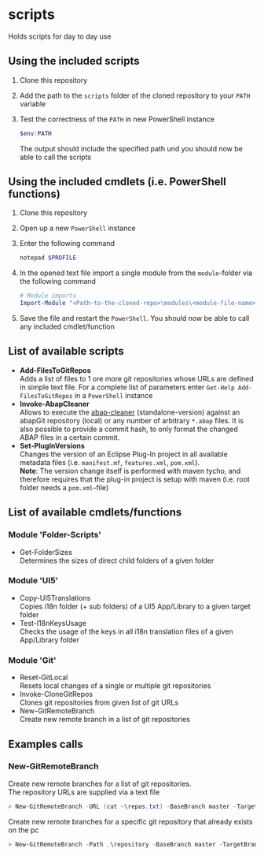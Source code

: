 # scripts

Holds scripts for day to day use

## Using the included scripts

1) Clone this repository  
2) Add the path to the `scripts` folder of the cloned repository to your `PATH` variable  
3) Test the correctness of the `PATH` in new PowerShell instance  

   ```powershell
   $env:PATH
   ```

   The output should include the specified path und you should now be able to call the scripts

## Using the included cmdlets (i.e. PowerShell functions)

1) Clone this repository
2) Open up a new `PowerShell` instance
3) Enter the following command

   ```powershell
   notepad $PROFILE
   ```

4) In the opened text file import a single module from the `module`-folder via the following command

   ```powershell
   # Module imports
   Import-Module "<Path-to-the-cloned-repo>\modules\<module-file-name>.psm1"
   ```

5) Save the file and restart the `PowerShell`. You should now be able to call any included cmdlet/function

## List of available scripts

- **Add-FilesToGitRepos**  
  Adds a list of files to 1 ore more git repositories whose URLs are defined in simple text file. For a complete list of parameters enter `Get-Help Add-FilesToGitRepos` in a `PowerShell` instance
- **Invoke-AbapCleaner**  
  Allows to execute the [abap-cleaner](https://github.com/SAP/abap-cleaner) (standalone-version) against an abapGit repository (local) or any number of arbitrary `*.abap` files. It is also possible to provide a commit hash, to only format the changed ABAP files in a certain commit.
- **Set-PlugInVersions**  
  Changes the version of an Eclipse Plug-In project in all available metadata files (i.e. `manifest.mf`, `features.xml`, `pom.xml`).  
  **Note**: The version change itself is performed with maven tycho, and therefore requires that the plug-in project is setup with maven (i.e. root folder needs a `pom.xml`-file)

## List of available cmdlets/functions

### Module 'Folder-Scripts'

- Get-FolderSizes  
  Determines the sizes of direct child folders of a given folder

### Module 'UI5'  

- Copy-UI5Translations  
  Copies i18n folder (+ sub folders) of a UI5 App/Library to a given target folder
- Test-I18nKeysUsage  
  Checks the usage of the keys in all i18n translation files of a given App/Library folder  

### Module 'Git'

- Reset-GitLocal  
  Resets local changes of a single or multiple git repositories
- Invoke-CloneGitRepos  
  Clones git repositories from given list of git URLs  
- New-GitRemoteBranch  
  Create new remote branch in a list of git repositories

## Examples calls

### New-GitRemoteBranch

Create new remote branches for a list of git repositories.  
The repository URLs are supplied via a text file

```powershell
> New-GitRemoteBranch -URL (cat ~\repos.txt) -BaseBranch master -TargetBranch release_new -WorkingDir temp
```

Create new remote branches for a specific git repository that already exists on the pc

```powershell
> New-GitRemoteBranch -Path .\repository -BaseBranch master -TargetBranch release_new
```
